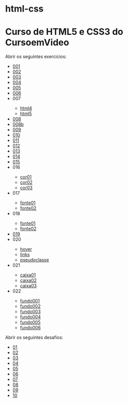 # html-css

<link rel="shortcut icon" href="FeF.ico" type="image/x-icon">
<style>

</style>

<h1>Curso de HTML5 e CSS3 do CursoemVideo</h1>

<p>Abrir os seguintes exercicios: </p>

<ul>
    <li>
        <a href="https://felipemorais19.github.io/html-css/exercicios/ex001/index.html">001</a>
    </li>
    <li>
        <a href="https://felipemorais19.github.io/html-css/exercicios/ex002/index.html">002</a>
    </li>
    <li>
        <a href="https://felipemorais19.github.io/html-css/exercicios/ex003/index.html">003</a>
    </li>
    <li>
        <a href="https://felipemorais19.github.io/html-css/exercicios/ex004/index.html">004</a>
    </li>
    <li>
        <a href="https://felipemorais19.github.io/html-css/exercicios/ex005/index.html">005</a>
    </li>
    <li>
        <a href="https://felipemorais19.github.io/html-css/exercicios/ex006/index.html">006</a>
    </li>
    <li>
        007
    </li>
        <ul>
            <li>
                <a href="https://felipemorais19.github.io/html-css/exercicios/ex007/html4.html">html4</a>
            </li>
            <li>
                <a href="https://felipemorais19.github.io/html-css/exercicios/ex007/html5.html">html5</a>
            </li>
        </ul>
    <li>
        <a href="https://felipemorais19.github.io/html-css/exercicios/ex008/index.html"> 008</a>
    </li>
    <li>
        <a href="https://felipemorais19.github.io/html-css/exercicios/ex008b/index.html"> 008b</a>
    </li>
    <li>
        <a href="https://felipemorais19.github.io/html-css/exercicios/ex009/index.html">009</a>
    </li>
    <li>
        <a href="https://felipemorais19.github.io/html-css/exercicios/ex010/index.html">010</a>
    </li>
    <li>
        <a href="https://felipemorais19.github.io/html-css/exercicios/ex011/index.html">011</a>
    </li>
    <li>
        <a href="https://felipemorais19.github.io/html-css/exercicios/ex012/index.html">012</a>
    </li>
    <li>
        <a href="https://felipemorais19.github.io/html-css/exercicios/ex013/index.html">013</a>
    </li>
    <li>
        <a href="https://felipemorais19.github.io/html-css/exercicios/ex014/index.html">014</a>
    </li>
    <li>
        <a href="https://felipemorais19.github.io/html-css/exercicios/ex015/index.html">015</a>
    </li>
    <li>
        016
    </li>
        <ul>
            <li>
                <a href="https://felipemorais19.github.io/html-css/exercicios/ex016/cor01.html">cor01</a>
            </li>
            <li>
                <a href="https://felipemorais19.github.io/html-css/exercicios/ex016/cor02.html">cor02</a>
            </li>
            <li>
                <a href="https://felipemorais19.github.io/html-css/exercicios/ex016/cor03.html">cor03</a>
            </li>
        </ul>   
    <li>
        017
    </li>
        <ul>
            <li>
                <a href="https://felipemorais19.github.io/html-css/exercicios/ex017/fonte01.html">fonte01</a>
            </li>
            <li>
                <a href="https://felipemorais19.github.io/html-css/exercicios/ex017/fonte02.html">fonte02</a>
            </li>
        </ul>
    <li>
        018
    </li>
        <ul>
            <li>
                <a href="https://felipemorais19.github.io/html-css/exercicios/ex018/fonte01.html">fonte01</a>
            </li>
            <li>
                <a href="https://felipemorais19.github.io/html-css/exercicios/ex018/font02.html">fonte02</a>
            </li>
        </ul>
    <li>
        <a href="https://felipemorais19.github.io/html-css/exercicios/ex019/seletor01.html">019</a>
    </li>
    <li>
        020
    </li>
        <ul>
            <li>
                <a href="https://felipemorais19.github.io/html-css/exercicios/ex020/hover.html">hover</a>
            </li>
            <li>
                <a href="https://felipemorais19.github.io/html-css/exercicios/ex020/links.html">links</a>
            </li>
            <li>
                <a href="https://felipemorais19.github.io/html-css/exercicios/ex020/pseudoclasse.html">pseudoclasse</a>
            </li>
        </ul>
    <li>
        021
    </li>
        <ul>
            <li>
                <a href="https://felipemorais19.github.io/html-css/exercicios/ex021/caixa01.html">caixa01</a>
            </li>
            <li>
                <a href="https://felipemorais19.github.io/html-css/exercicios/ex021/caixa02.html">caixa02</a>
            </li>
            <li>
                <a href="https://felipemorais19.github.io/html-css/exercicios/ex021/caixa03.html">caixa03</a>
            </li>
        </ul>
    <li>
        022
    </li>
        <ul>
            <li>
                <a href="https://felipemorais19.github.io/html-css/exercicios/ex022/fundo001.html">fundo001</a>
            </li>
            <li>
                <a href="https://felipemorais19.github.io/html-css/exercicios/ex022/fundo002.html">fundo002</a>
            </li>
            <li>
                <a href="https://felipemorais19.github.io/html-css/exercicios/ex022/fundo003.html">fundo003</a>
            </li>
            <li>
                <a href="https://felipemorais19.github.io/html-css/exercicios/ex022/fundo004.html">fundo004</a>
            </li>
            <li>
                <a href="https://felipemorais19.github.io/html-css/exercicios/ex022/fundo005.html">fundo005</a>
            </li>
            <li>
                <a href="https://felipemorais19.github.io/html-css/exercicios/ex022/fundo006.html">fundo006</a>
            </li>
        </ul>
</ul>

<p>Abrir os seguintes desafios: </p>

<ul>
    <li>
        <a href="https://felipemorais19.github.io/html-css/desafios/desafio01/index.html">01</a>
    </li>
    <li>
        <a href="https://felipemorais19.github.io/html-css/desafios/desafio02/index.html">02</a>
    </li>
    <li>
        <a href="https://felipemorais19.github.io/html-css/desafios/desafio03/index.html">03</a>
    </li>
    <li>
        <a href="https://felipemorais19.github.io/html-css/desafios/desafio04/index.html">04</a>
    </li>
    <li>
        <a href="https://felipemorais19.github.io/html-css/desafios/desafio05/index.html">05</a>
    </li>
    <li>
        <a href="https://felipemorais19.github.io/html-css/desafios/desafio06/index.html">06</a>
    </li>
    <li>
        <a href="https://felipemorais19.github.io/html-css/desafios/desafio07/index.html">07</a>
    </li>
    <li>
        <a href="https://felipemorais19.github.io/html-css/desafios/desafio08/index.html">08</a>
    </li>
    <li>
        <a href="https://felipemorais19.github.io/html-css/desafios/desafio09/index.html">09</a>
    </li>
    <li>
        <a href="https://felipemorais19.github.io/html-css/desafios/desafio010/android.html">10</a>
    </li>
</ul>


